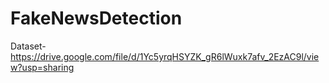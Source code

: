 # FakeNewsDetection
Dataset-
https://drive.google.com/file/d/1Yc5yrqHSYZK_gR6lWuxk7afv_2EzAC9l/view?usp=sharing
